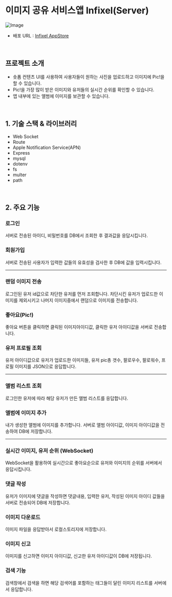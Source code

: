 


# 이미지 공유 서비스앱 Infixel(Server)
![Image](https://github.com/user-attachments/assets/19343a1c-47dd-4651-81f0-8880724dfa19)
- 배포 URL : [Infixel AppStore](https://apps.apple.com/kr/app/infixel/id6711351058)

</br>

## 프로젝트 소개
- 숏폼 컨텐츠 UI를 사용하여 사용자들이 원하는 사진을 업로드하고 이미지에 Pic!을 할 수 있습니다.
- Pic!을 가장 많이 받은 이미지와 유저들의 실시간 순위를 확인할 수 있습니다.
- 앱 내부에 있는 앨범에 이미지를 보관할 수 있습니다.


</br>

## 1. 기술 스택 & 라이브러리


- Web Socket
- Route
- Apple Notification Service(APN)
- Express
- mysql
- dotenv
- fs
- multer
- path




</br>





## 2. 주요 기능

### 로그인
서버로 전송된 아이디, 비밀번호를 DB에서 조회한 후 결과값을 응답시킵니다.

### 회원가입
서버로 전송된 사용자가 입력한 값들의 유효성을 검사한 후 DB에 값을 입력시킵니다.

---
### 랜덤 이미지 전송
로그인된 유저 id값으로 차단한 유저를 먼저 조회합니다.
차단시킨 유저가 업로드한 이미지를 제외시키고 나머지 이미지중에서 랜덤으로 이미지를 전송합니다.

### 좋아요(Pic!)
좋아요 버튼을 클릭하면 클릭된 이미지아이디값, 클릭한 유저 아이디값을 서버로 전송합니다.

### 유저 프로필 조회
유저 아이디값으로 유저가 업로드한 이미지들, 유저 pic총 갯수, 팔로우수, 팔로워수, 프로필 이미지를 JSON으로 응답합니다.

---
### 앨범 리스트 조회
로그인한 유저에 따라 해당 유저가 만든 앨범 리스트를 응답합니다.

### 앨범에 이미지 추가
내가 생성한 앨범에 이미지를 추가합니다. 
서버로 앨범 아이디값, 이미지 아이디값을 전송하여 DB에 저장합니다.

---

### 실시간 이미지, 유저 순위 (WebSocket)
WebSocket을 활용하여 실시간으로 좋아요순으로 유저와 이미지의 순위를 서버에서 응답시킵니다.


### 댓글 작성
유저가 이미지에 댓글을 작성하면 댓글내용, 입력한 유저, 작성된 이미지 아이디 값들을 서버로 전송되어 DB에 저장합니다.

### 이미지 다운로드
이미지 파일을 응답받아서 로컬스토리지에 저장합니다.

### 이미지 신고
이미지를 신고하면 이미지 아이디값, 신고한 유저 아이디값이 DB에 저장됩니다.

### 검색 기능
검색창에서 검색을 하면 해당 검색어를 포함하는 태그들이 달린 이미지 리스트를 서버에서 응답합니다.

